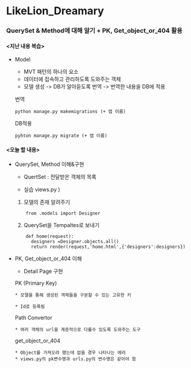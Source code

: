 # LikeLion_Dreamary
### QuerySet & Method에 대해 알기 + PK, Get_object_or_404 활용

#### <지난 내용 복습>
* Model
    * MVT 패턴의 하나의 요소
    * 데이터에 접속하고 관리하도록 도와주는 객체
    * 모델 생성 -> DB가 알아듣도록 번역 -> 번역한 내용을 DB에 적용
    
    번역
    ```
    python manage.py makemigrations (+ 앱 이름)
    ```

    DB적용
    ```
    pyhton manage.py migrate (+ 앱 이름)
    ```

#### <오늘 할 내용>
* QuerySet, Method 이해&구현        
    * QuertSet : 전달받은 객체의 목록
   
    * 실습
    views.py )      
    1. 모델의 존재 알려주기
    ```     
        from .models import Designer
    ```    

    2. QuerySet을 Tempaltes로 보내기
    ```
        def home(request):      
          designers =Designer.objects.all()
          return render(request,'home.html',{'designers':designers})
    ```      


* PK, Get_object_or_404 이해
    * Detail Page 구현
    
    PK (Primary Key)     
    ````
    * 모델을 통해 생성된 객체들을 구분할 수 있는 고유한 키

    * Id로 등록됨

    ````

    Path Convertor
    ````
    * 여러 객체의 url을 계층적으로 다룰수 있도록 도와주는 도구 
    ````
    
    get_object_or_404
    ````
    * Object를 가져오려 했는데 없을 경우 나타나는 에러
    * views.py의 pk변수명과 urls.py의 변수명은 같아야 함
    ````

